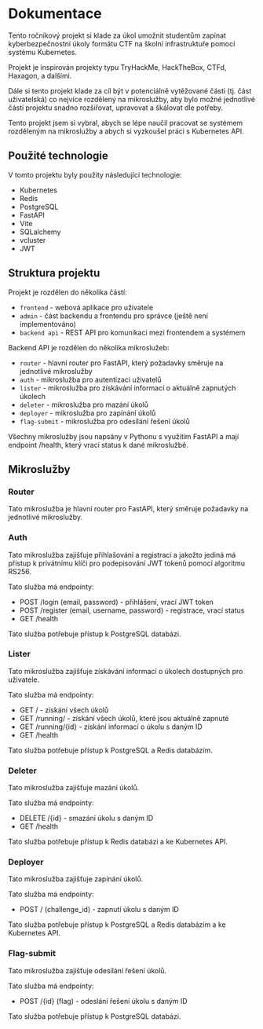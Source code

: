 # Dokumentace
Tento ročníkový projekt si klade za úkol umožnit studentům zapínat kyberbezpečnostní úkoly formátu CTF na školní infrastruktuře pomocí systému Kubernetes.

Projekt je inspirován projekty typu TryHackMe, HackTheBox, CTFd, Haxagon, a dalšími.

Dále si tento projekt klade za cíl být v potenciálně vytěžované části (tj. část uživatelská) co nejvíce rozdělený na mikroslužby, aby bylo možné jednotlivé části projektu snadno rozšiřovat, upravovat a škálovat dle potřeby.

Tento projekt jsem si vybral, abych se lépe naučil pracovat se systémem rozděleným na mikroslužby a abych si vyzkoušel práci s Kubernetes API.

## Použité technologie
V tomto projektu byly použity následující technologie:
- Kubernetes
- Redis
- PostgreSQL
- FastAPI
- Vite
- SQLalchemy
- vcluster
- JWT

## Struktura projektu
Projekt je rozdělen do několika částí:
- `frontend` - webová aplikace pro uživatele
- `admin` - část backendu a frontendu pro správce (ještě není implementováno)
- `backend api` - REST API pro komunikaci mezi frontendem a systémem

Backend API je rozdělen do několika mikroslužeb:
- `router` - hlavní router pro FastAPI, který požadavky směruje na jednotlivé mikroslužby
- `auth` - mikroslužba pro autentizaci uživatelů
- `lister` - mikroslužba pro získávání informací o aktuálně zapnutých úkolech
- `deleter` - mikroslužba pro mazání úkolů
- `deployer` - mikroslužba pro zapínání úkolů
- `flag-submit` - mikroslužba pro odesílání řešení úkolů

Všechny mikroslužby jsou napsány v Pythonu s využitím FastAPI a mají endpoint /health, který vrací status k dané mikroslužbě.

## Mikroslužby

### Router
Tato mikroslužba je hlavní router pro FastAPI, který směruje požadavky na jednotlivé mikroslužby.

### Auth
Tato mikroslužba zajišťuje přihlašování a registraci a jakožto jediná má přístup k privátnímu klíči pro podepisování JWT tokenů pomocí algoritmu RS256.

Tato služba má endpointy:
- POST /login (email, password) - přihlášení, vrací JWT token
- POST /register (email, username, password) - registrace, vrací status
- GET /health

Tato služba potřebuje přístup k PostgreSQL databázi.

### Lister
Tato mikroslužba zajišťuje získávání informací o úkolech dostupných pro uživatele.

Tato služba má endpointy:
- GET / - získání všech úkolů
- GET /running/ - získání všech úkolů, které jsou aktuálně zapnuté
- GET /running/{id} - získání informací o úkolu s daným ID
- GET /health

Tato služba potřebuje přístup k PostgreSQL a Redis databázím.

### Deleter
Tato mikroslužba zajišťuje mazání úkolů.

Tato služba má endpointy:
- DELETE /{id} - smazání úkolu s daným ID
- GET /health

Tato služba potřebuje přístup k Redis databázi a ke Kubernetes API.

### Deployer
Tato mikroslužba zajišťuje zapínání úkolů.

Tato služba má endpointy:
- POST / (challenge_id) - zapnutí úkolu s daným ID

Tato služba potřebuje přístup k PostgreSQL a Redis databázím a ke Kubernetes API.

### Flag-submit
Tato mikroslužba zajišťuje odesílání řešení úkolů.

Tato služba má endpointy:
- POST /{id} (flag) - odeslání řešení úkolu s daným ID

Tato služba potřebuje přístup k PostgreSQL databázi.
